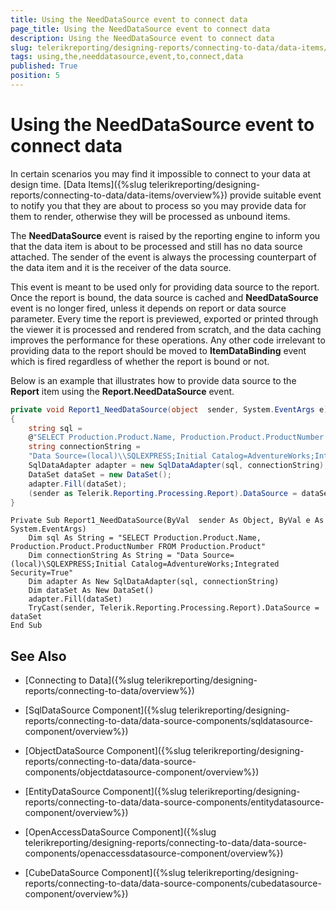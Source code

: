 ```yaml
---
title: Using the NeedDataSource event to connect data
page_title: Using the NeedDataSource event to connect data 
description: Using the NeedDataSource event to connect data
slug: telerikreporting/designing-reports/connecting-to-data/data-items/using-the-needdatasource-event-to-connect-data
tags: using,the,needdatasource,event,to,connect,data
published: True
position: 5
---
```


# Using the NeedDataSource event to connect data



In certain scenarios you may find it impossible to connect to your data at design time. [Data Items]({%slug telerikreporting/designing-reports/connecting-to-data/data-items/overview%})         provide suitable event         to notify you that they are about to process so you may provide data for them to render, otherwise they will be processed as         unbound items.       

The __NeedDataSource__  event is raised by the reporting engine to inform you that the data item is         about to be processed and still has no data source attached. The sender of the event is always the processing counterpart of         the data item and it is the receiver of the data source.       

This event is meant to be used only for providing data source to the report. Once the report is bound, the data source         is cached and __NeedDataSource__  event is no longer fired, unless it depends on report or data source parameter. Every time the         report is previewed, exported or printed through the viewer it is processed and rendered from scratch, and the data caching improves         the performance for these operations. Any other code irrelevant to providing data to the report should be moved to         __ItemDataBinding__  event which is fired regardless of whether the report is bound or not.       

Below is an example that illustrates how to provide data source to the __Report__  item using the         __Report.NeedDataSource__  event.       

    
````cs
private void Report1_NeedDataSource(object  sender, System.EventArgs e)
{
    string sql =
    @"SELECT Production.Product.Name, Production.Product.ProductNumber FROM Production.Product";
    string connectionString =
    "Data Source=(local)\\SQLEXPRESS;Initial Catalog=AdventureWorks;Integrated Security=True";
    SqlDataAdapter adapter = new SqlDataAdapter(sql, connectionString);
    DataSet dataSet = new DataSet();
    adapter.Fill(dataSet);
    (sender as Telerik.Reporting.Processing.Report).DataSource = dataSet;
}
````
````vb.net
Private Sub Report1_NeedDataSource(ByVal  sender As Object, ByVal e As System.EventArgs)
    Dim sql As String = "SELECT Production.Product.Name, Production.Product.ProductNumber FROM Production.Product"
    Dim connectionString As String = "Data Source=(local)\SQLEXPRESS;Initial Catalog=AdventureWorks;Integrated Security=True"
    Dim adapter As New SqlDataAdapter(sql, connectionString)
    Dim dataSet As New DataSet()
    adapter.Fill(dataSet)
    TryCast(sender, Telerik.Reporting.Processing.Report).DataSource = dataSet
End Sub
````

## See Also

 * [Connecting to Data]({%slug telerikreporting/designing-reports/connecting-to-data/overview%})

 * [SqlDataSource Component]({%slug telerikreporting/designing-reports/connecting-to-data/data-source-components/sqldatasource-component/overview%})

 * [ObjectDataSource Component]({%slug telerikreporting/designing-reports/connecting-to-data/data-source-components/objectdatasource-component/overview%})

 * [EntityDataSource Component]({%slug telerikreporting/designing-reports/connecting-to-data/data-source-components/entitydatasource-component/overview%})

 * [OpenAccessDataSource Component]({%slug telerikreporting/designing-reports/connecting-to-data/data-source-components/openaccessdatasource-component/overview%})

 * [CubeDataSource Component]({%slug telerikreporting/designing-reports/connecting-to-data/data-source-components/cubedatasource-component/overview%})

